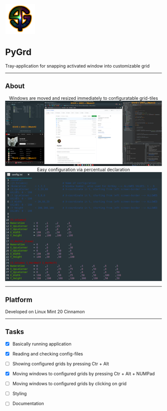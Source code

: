 ![Alt text](icons/PyGrd_96.png?raw=true "Title")
# PyGrd
Tray-application for snapping activated window into customizable grid
***
## About
<p align="center">
  Windows are moved and resized immediately to configuratable grid-tiles
  <img src="documentation/windows.png">
  Easy configuration via percentual declaration
  <img src="documentation/config.png">
</p>

***
## Platform
Developed on Linux Mint 20 Cinnamon
***
## Tasks
- [x] Basically running application
- [x] Reading and checking config-files
- [ ] Showing configured grids by pressing Ctr + Alt
- [x] Moving windows to configured grids by pressing Ctr + Alt + NUMPad
- [ ] Moving windows to configured grids by clicking on grid

- [ ] Styling
- [ ] Documentation

